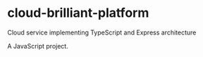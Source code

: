 # cloud-brilliant-platform

Cloud service implementing TypeScript and Express architecture

A JavaScript project.